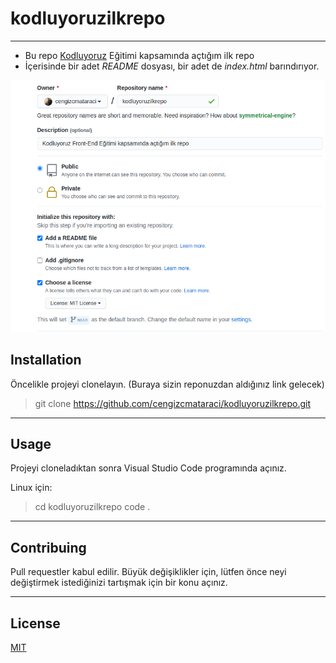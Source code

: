 # kodluyoruzilkrepo
--------------------------------------------------------------- 
- Bu repo [Kodluyoruz](https://www.kodluyoruz.org/) Eğitimi kapsamında açtığım ilk repo
- İçerisinde bir adet *README* dosyası, bir adet de *index.html* barındırıyor.

![Lorem Picsum](https://raw.githubusercontent.com/Kodluyoruz/taskforce/main/git/odev1/figures/github.png)

## Installation

Öncelikle projeyi clonelayın. (Buraya sizin reponuzdan aldığınız link gelecek)
> git clone https://github.com/cengizcmataraci/kodluyoruzilkrepo.git
---------------------------------------------------------------
## Usage

Projeyi cloneladıktan sonra Visual Studio Code programında açınız.

Linux için:
>cd kodluyoruzilkrepo
>code .
---------------------------------------------------------------
## Contribuing

Pull requestler kabul edilir. Büyük değişiklikler için, lütfen önce neyi değiştirmek istediğinizi tartışmak için bir konu açınız.

---------------------------------------------------------------
## License
[MIT](https://choosealicense.com/licenses/mit/)
